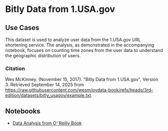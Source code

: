 # Bitly Data from 1.USA.gov

## Use Cases

This dataset is used to analyze user data from the 1.USA.gov URL shortening service. The analysis, as demonstrated in the accompanying notebook, focuses on counting time zones from the user data to understand the geographic distribution of users.

### Citation

Wes McKinney. (November 15, 2017). "Bitly Data from 1.USA.gov", Version 3. Retrieved September 14, 2025 from <https://raw.githubusercontent.com/wesm/pydata-book/refs/heads/3rd-edition/datasets/bitly_usagov/example.txt>.

## Notebooks

* [Data Analysis from O&#39; Reilly Book](./01_pydata_analysis_notebook.ipynb)
